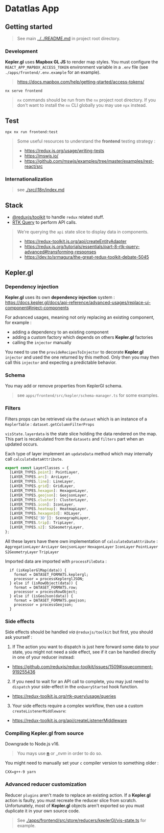 # Datatlas App

## Getting started

> See main [../../README.md](../../README.md) in project root directory.

### Development

**Kepler.gl** uses **Mapbox GL JS** to render map styles.
You must configure the `REACT_APP_MAPBOX_ACCESS_TOKEN` environment variable in a `.env` file (see `./apps/frontend/.env.example` for an example).

> https://docs.mapbox.com/help/getting-started/access-tokens/

```
nx serve frontend
```

> `nx` commands should be run from the `nx` project root directory.
> If you don't want to install the `nx` CLI globally you may use `npx` instead.

## Test

```shell
npx nx run frontend:test
```

> Some useful resources to understand the **frontend** testing strategy :
>
> - https://redux.js.org/usage/writing-tests
> - https://mswjs.io/
> - https://github.com/mswjs/examples/tree/master/examples/rest-react/src

### Internationalization

> see [./src/i18n/index.md](./src/i18n/index.md)

## Stack

- [@reduxjs/toolkit](https://redux-toolkit.js.org/) to handle `redux` related stuff.
- [RTK Query](https://redux.js.org/tutorials/essentials/part-7-rtk-query-basics) to perform API calls.

> We're querying the `api` state slice to display data in components.
>
> - https://redux-toolkit.js.org/api/createEntityAdapter
> - https://redux.js.org/tutorials/essentials/part-8-rtk-query-advanced#transforming-responses
> - https://dev.to/srmagura/the-great-redux-toolkit-debate-5045

## Kepler.gl

### Dependency injection

**Kepler.gl** uses its own **dependency injection** system :
https://docs.kepler.gl/docs/api-reference/advanced-usages/replace-ui-component#inject-components

For advanced usages, meaning not only replacing an existing component, for example :

- adding a dependency to an existing component
- adding a custom factory which depends on others **Kepler.gl** factories
- calling the `injector` manually

You need to use the `provideRecipesToInjector` to decorate **Kepler.gl** `injector` and used the one returned by this method.
Only then you may then call this `injector` and expecting a predictable behavior.

### Schema

You may add or remove properties from KeplerGl schema.

> see `apps/frontend/src/kepler/schema-manager.ts` for some examples.

### Filters

Filters props can be retrieved via the `dataset` which is an instance of a `KeplerTable` : `dataset.getColumnFilterProps`

`visState.layerdata` is the state slice holding the data rendered on the map.
This part is recalculated from the `datasets` and `filters` part when an updated occurs.

Each type of layer implement an `updateData` method which may internally call `calculateDataAttribute`.

```javascript
export const LayerClasses = {
  [LAYER_TYPES.point]: PointLayer,
  [LAYER_TYPES.arc]: ArcLayer,
  [LAYER_TYPES.line]: LineLayer,
  [LAYER_TYPES.grid]: GridLayer,
  [LAYER_TYPES.hexagon]: HexagonLayer,
  [LAYER_TYPES.geojson]: GeojsonLayer,
  [LAYER_TYPES.cluster]: ClusterLayer,
  [LAYER_TYPES.icon]: IconLayer,
  [LAYER_TYPES.heatmap]: HeatmapLayer,
  [LAYER_TYPES.hexagonId]: H3Layer,
  [LAYER_TYPES['3D']]: ScenegraphLayer,
  [LAYER_TYPES.trip]: TripLayer,
  [LAYER_TYPES.s2]: S2GeometryLayer,
};
```

All these layers have there own implementation of `calculateDataAttribute` :
`AggregationLayer`
`ArcLayer`
`GeojsonLayer`
`HexagonLayer`
`IconLayer`
`PointLayer`
`S2GeometryLayer`
`TripLayer`

Imported data are imported with `processFileData` :

```
  if (isKeplerGlMap(data)) {
    format = DATASET_FORMATS.keplergl;
    processor = processKeplerglJSON;
  } else if (isRowObject(data)) {
    format = DATASET_FORMATS.row;
    processor = processRowObject;
  } else if (isGeoJson(data)) {
    format = DATASET_FORMATS.geojson;
    processor = processGeojson;
  }
```

### Side effects

Side effects should be handled _via_ `@reduxjs/toolkit` but first, you should ask yourself :

1. If The action you want to dispatch is just here forward some data to your state, you might not need a side effect, see if it can be handled directly in one of your reducer instead:

- https://github.com/reduxjs/redux-toolkit/issues/1509#issuecomment-919255436

2. If you need to wait for an API call to complete, you may just need to `dispatch` your side-effect in the `onQueryStarted` hook function.

- https://redux-toolkit.js.org/rtk-query/usage/queries

3. Your side effects require a complex workflow, then use a custom `createListenerMiddleware`:

- https://redux-toolkit.js.org/api/createListenerMiddleware

### Compiling **Kepler.gl** from source

Downgrade to Node.js v16.

> You mays use [**n**](https://github.com/tj/n) or \__nvm_ in order to do so.

You might need to manually set your `c` compiler version to something older :

```
CXX=g++-9 yarn
```

### Advanced reducer customization

Reducer `plugins` aren't made to replace an existing action.
If a **Kepler.gl** action is faulty, you must recreate the reducer slice from scratch.
Unfortunately, most of **Kepler.gl** objects aren't exported so you must duplicate it in your own source code.

> See [./apps/frontend/src/store/reducers/keplerGl/vis-state.ts](./apps/frontend/src/store/reducers/keplerGl/vis-state.ts) for example.
